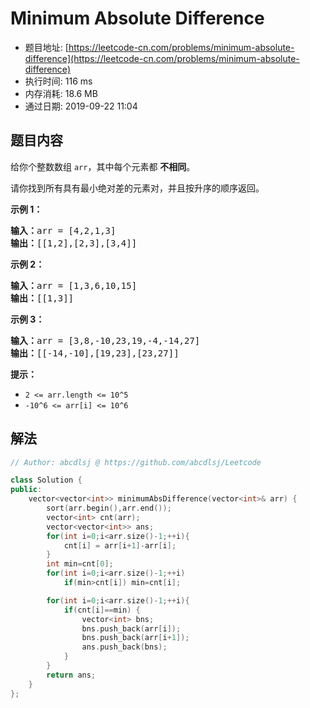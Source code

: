 # Minimum Absolute Difference 
- 题目地址: [https://leetcode-cn.com/problems/minimum-absolute-difference](https://leetcode-cn.com/problems/minimum-absolute-difference)
- 执行时间: 116 ms
- 内存消耗: 18.6 MB
- 通过日期: 2019-09-22 11:04

## 题目内容
<p>给你个整数数组 <code>arr</code>，其中每个元素都 <strong>不相同</strong>。</p>

<p>请你找到所有具有最小绝对差的元素对，并且按升序的顺序返回。</p>



<p><strong>示例 1：</strong></p>

<pre><strong>输入：</strong>arr = [4,2,1,3]
<strong>输出：</strong>[[1,2],[2,3],[3,4]]
</pre>

<p><strong>示例 2：</strong></p>

<pre><strong>输入：</strong>arr = [1,3,6,10,15]
<strong>输出：</strong>[[1,3]]
</pre>

<p><strong>示例 3：</strong></p>

<pre><strong>输入：</strong>arr = [3,8,-10,23,19,-4,-14,27]
<strong>输出：</strong>[[-14,-10],[19,23],[23,27]]
</pre>



<p><strong>提示：</strong></p>

<ul>
	<li><code>2 <= arr.length <= 10^5</code></li>
	<li><code>-10^6 <= arr[i] <= 10^6</code></li>
</ul>


## 解法
```cpp
// Author: abcdlsj @ https://github.com/abcdlsj/Leetcode

class Solution {
public:
    vector<vector<int>> minimumAbsDifference(vector<int>& arr) {
        sort(arr.begin(),arr.end());
        vector<int> cnt(arr);
        vector<vector<int>> ans;
        for(int i=0;i<arr.size()-1;++i){
            cnt[i] = arr[i+1]-arr[i];
        }
        int min=cnt[0];
        for(int i=0;i<arr.size()-1;++i)
            if(min>cnt[i]) min=cnt[i];

        for(int i=0;i<arr.size()-1;++i){
            if(cnt[i]==min) {
                vector<int> bns;
                bns.push_back(arr[i]);
                bns.push_back(arr[i+1]);
                ans.push_back(bns);
            }
        }
        return ans;
    }
};

```